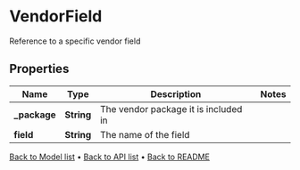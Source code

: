 

# VendorField

Reference to a specific vendor field

## Properties

| Name | Type | Description | Notes |
|------------ | ------------- | ------------- | -------------|
|**_package** | **String** | The vendor package it is included in |  |
|**field** | **String** | The name of the field |  |



[Back to Model list](../README.md#documentation-for-models) &#8226; [Back to API list](../README.md#documentation-for-api-endpoints) &#8226; [Back to README](../README.md)


